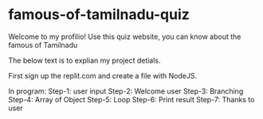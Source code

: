 # famous-of-tamilnadu-quiz
Welcome to my profilio!
Use this quiz website, you can know about the famous of Tamilnadu



The below text is to explian my project detials.

 First sign up the replit.com and create a file with NodeJS.

In program:
    Step-1: user input
    Step-2: Welcome user
    Step-3: Branching
    Step-4: Array of Object
    Step-5: Loop
    Step-6: Print result
    Step-7: Thanks to user
